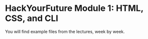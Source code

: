 # HackYourFuture Module 1: HTML, CSS, and CLI

You will find example files from the lectures, week by week.
